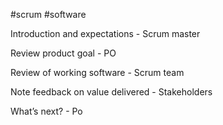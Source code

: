 #scrum #software 

Introduction and expectations - Scrum master

Review product goal - PO

Review of working software - Scrum team

Note feedback on value delivered - Stakeholders

What’s next? - Po